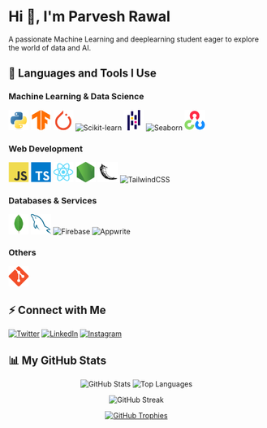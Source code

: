 # Hi 👋, I'm Parvesh Rawal

A passionate Machine Learning and deeplearning student eager to explore the world of data and AI.

## 🚀 Languages and Tools I Use

### Machine Learning & Data Science

<img src="https://raw.githubusercontent.com/devicons/devicon/master/icons/python/python-original.svg" alt="Python" width="40" height="40"/> <img src="https://raw.githubusercontent.com/devicons/devicon/master/icons/tensorflow/tensorflow-original.svg" alt="TensorFlow" width="40" height="40"/> <img src="https://raw.githubusercontent.com/devicons/devicon/master/icons/pytorch/pytorch-original.svg" alt="PyTorch" width="40" height="40"/> <img src="https://upload.wikimedia.org/wikipedia/commons/0/05/Scikit_learn_logo_small.svg" alt="Scikit-learn" width="40" height="40"/> <img src="https://raw.githubusercontent.com/devicons/devicon/master/icons/pandas/pandas-original.svg" alt="Pandas" width="40" height="40"/> <img src="https://seaborn.pydata.org/_static/logo-wide-lightbg.svg" alt="Seaborn" width="40" height="40"/> <img src="https://raw.githubusercontent.com/devicons/devicon/master/icons/opencv/opencv-original.svg" alt="OpenCV" width="40" height="40"/>

### Web Development

<img src="https://raw.githubusercontent.com/devicons/devicon/master/icons/javascript/javascript-original.svg" alt="JavaScript" width="40" height="40"/> <img src="https://raw.githubusercontent.com/devicons/devicon/master/icons/typescript/typescript-original.svg" alt="TypeScript" width="40" height="40"/> <img src="https://raw.githubusercontent.com/devicons/devicon/master/icons/react/react-original.svg" alt="React" width="40" height="40"/> <img src="https://raw.githubusercontent.com/devicons/devicon/master/icons/nodejs/nodejs-original.svg" alt="Node.js" width="40" height="40"/> <img src="https://raw.githubusercontent.com/devicons/devicon/master/icons/flask/flask-original.svg" alt="Flask" width="40" height="40"/> <img src="https://www.vectorlogo.zone/logos/tailwindcss/tailwindcss-icon.svg" alt="TailwindCSS" width="40" height="40"/>

### Databases & Services

<img src="https://raw.githubusercontent.com/devicons/devicon/master/icons/mongodb/mongodb-original.svg" alt="MongoDB" width="40" height="40"/> <img src="https://raw.githubusercontent.com/devicons/devicon/master/icons/mysql/mysql-original.svg" alt="MySQL" width="40" height="40"/> <img src="https://www.vectorlogo.zone/logos/firebase/firebase-icon.svg" alt="Firebase" width="40" height="40"/> <img src="https://www.vectorlogo.zone/logos/appwriteio/appwriteio-icon.svg" alt="Appwrite" width="40" height="40"/>

### Others

<img src="https://raw.githubusercontent.com/devicons/devicon/master/icons/git/git-original.svg" alt="Git" width="40" height="40"/>

## ⚡️ Connect with Me

[![Twitter](https://img.shields.io/badge/Twitter-1DA1F2?style=for-the-badge&logo=twitter&logoColor=white)](https://x.com/Parveshiiii) [![LinkedIn](https://img.shields.io/badge/LinkedIn-0077B5?style=for-the-badge&logo=linkedin&logoColor=white)](https://www.linkedin.com/in/parvesh-rawal/) [![Instagram](https://img.shields.io/badge/Instagram-E4405F?style=for-the-badge&logo=instagram&logoColor=white)](https://www.instagram.com/parveshiiii/) 
## 📊 My GitHub Stats

<p align="center">
  <img src="https://github-readme-stats.vercel.app/api?username=Parveshiiii&show_icons=true&locale=en" alt="GitHub Stats" />
  <img src="https://github-readme-stats.vercel.app/api/top-langs?username=Parveshiiii&show_icons=true&locale=en&layout=compact" alt="Top Languages" />
</p>

<p align="center">
  <img src="https://github-readme-streak-stats.herokuapp.com/?user=Parveshiiii" alt="GitHub Streak" />
</p>

<p align="center">
  <a href="https://github.com/ryo-ma/github-profile-trophy">
    <img src="https://github-profile-trophy.vercel.app/?username=Parveshiiii" alt="GitHub Trophies" />
  </a>
</p>

